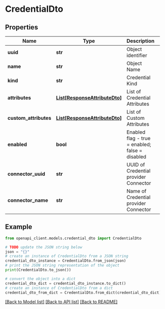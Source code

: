 # CredentialDto


## Properties

Name | Type | Description | Notes
------------ | ------------- | ------------- | -------------
**uuid** | **str** | Object identifier | 
**name** | **str** | Object Name | 
**kind** | **str** | Credential Kind | 
**attributes** | [**List[ResponseAttributeDto]**](ResponseAttributeDto.md) | List of Credential Attributes | 
**custom_attributes** | [**List[ResponseAttributeDto]**](ResponseAttributeDto.md) | List of Custom Attributes | [optional] 
**enabled** | **bool** | Enabled flag - true &#x3D; enabled; false &#x3D; disabled | 
**connector_uuid** | **str** | UUID of Credential provider Connector | 
**connector_name** | **str** | Name of Credential provider Connector | 

## Example

```python
from openapi_client.models.credential_dto import CredentialDto

# TODO update the JSON string below
json = "{}"
# create an instance of CredentialDto from a JSON string
credential_dto_instance = CredentialDto.from_json(json)
# print the JSON string representation of the object
print(CredentialDto.to_json())

# convert the object into a dict
credential_dto_dict = credential_dto_instance.to_dict()
# create an instance of CredentialDto from a dict
credential_dto_from_dict = CredentialDto.from_dict(credential_dto_dict)
```
[[Back to Model list]](../README.md#documentation-for-models) [[Back to API list]](../README.md#documentation-for-api-endpoints) [[Back to README]](../README.md)


